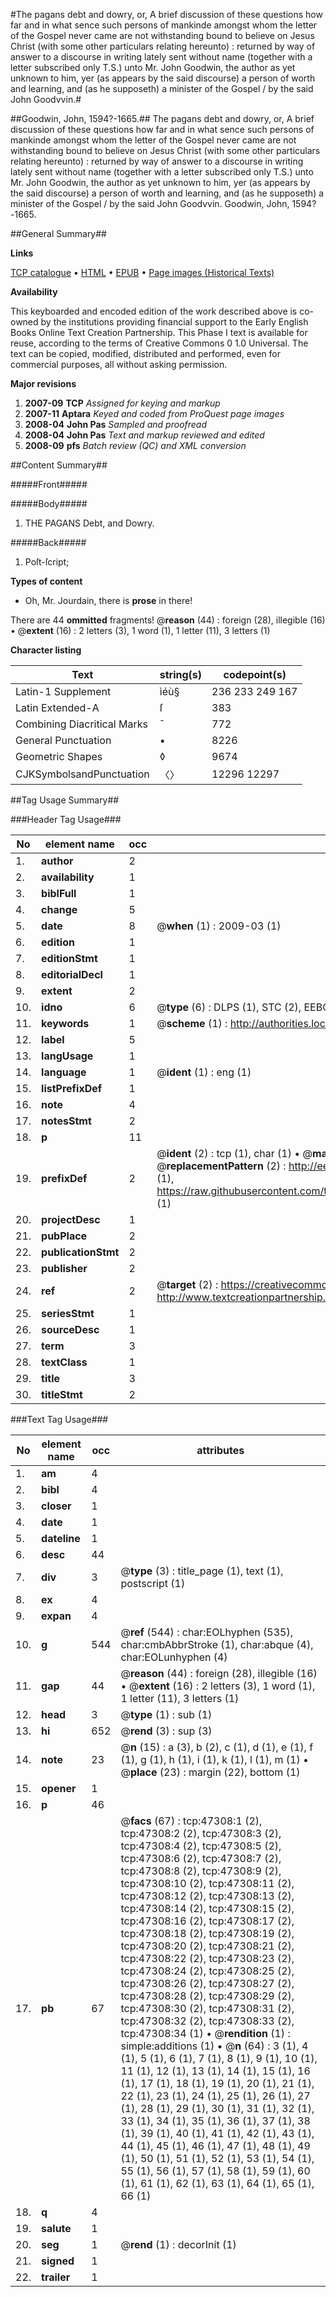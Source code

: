 #The pagans debt and dowry, or, A brief discussion of these questions how far and in what sence such persons of mankinde amongst whom the letter of the Gospel never came are not withstanding bound to believe on Jesus Christ (with some other particulars relating hereunto) : returned by way of answer to a discourse in writing lately sent without name (together with a letter subscribed only T.S.) unto Mr. John Goodwin, the author as yet unknown to him, yer (as appears by the said discourse) a person of worth and learning, and (as he supposeth) a minister of the Gospel / by the said John Goodvvin.#

##Goodwin, John, 1594?-1665.##
The pagans debt and dowry, or, A brief discussion of these questions how far and in what sence such persons of mankinde amongst whom the letter of the Gospel never came are not withstanding bound to believe on Jesus Christ (with some other particulars relating hereunto) : returned by way of answer to a discourse in writing lately sent without name (together with a letter subscribed only T.S.) unto Mr. John Goodwin, the author as yet unknown to him, yer (as appears by the said discourse) a person of worth and learning, and (as he supposeth) a minister of the Gospel / by the said John Goodvvin.
Goodwin, John, 1594?-1665.

##General Summary##

**Links**

[TCP catalogue](http://www.ota.ox.ac.uk/tcp/)  • 
[HTML](http://tei.it.ox.ac.uk/tcp/Texts-HTML/free/A41/A41497.html)  • 
[EPUB](http://tei.it.ox.ac.uk/tcp/Texts-EPUB/free/A41/A41497.epub) • 
[Page images (Historical Texts)](https://data.historicaltexts.jisc.ac.uk/view?pubId=eebo-11294034e&pageId=eebo-11294034e-47308-1)

**Availability**

This keyboarded and encoded edition of the
	       work described above is co-owned by the institutions
	       providing financial support to the Early English Books
	       Online Text Creation Partnership. This Phase I text is
	       available for reuse, according to the terms of Creative
	       Commons 0 1.0 Universal. The text can be copied,
	       modified, distributed and performed, even for
	       commercial purposes, all without asking permission.

**Major revisions**

1. __2007-09__ __TCP__ *Assigned for keying and markup*
1. __2007-11__ __Aptara__ *Keyed and coded from ProQuest page images*
1. __2008-04__ __John Pas__ *Sampled and proofread*
1. __2008-04__ __John Pas__ *Text and markup reviewed and edited*
1. __2008-09__ __pfs__ *Batch review (QC) and XML conversion*

##Content Summary##

#####Front#####

#####Body#####

1. THE
PAGANS
Debt, and Dowry.

#####Back#####

1. Poſt-ſcript;

**Types of content**

  * Oh, Mr. Jourdain, there is **prose** in there!

There are 44 **ommitted** fragments! 
 @__reason__ (44) : foreign (28), illegible (16)  •  @__extent__ (16) : 2 letters (3), 1 word (1), 1 letter (11), 3 letters (1)

**Character listing**


|Text|string(s)|codepoint(s)|
|---|---|---|
|Latin-1 Supplement|ìéù§|236 233 249 167|
|Latin Extended-A|ſ|383|
|Combining             Diacritical Marks|̄|772|
|General Punctuation|•|8226|
|Geometric Shapes|◊|9674|
|CJKSymbolsandPunctuation|〈〉|12296 12297|

##Tag Usage Summary##

###Header Tag Usage###

|No|element name|occ|attributes|
|---|---|---|---|
|1.|__author__|2||
|2.|__availability__|1||
|3.|__biblFull__|1||
|4.|__change__|5||
|5.|__date__|8| @__when__ (1) : 2009-03 (1)|
|6.|__edition__|1||
|7.|__editionStmt__|1||
|8.|__editorialDecl__|1||
|9.|__extent__|2||
|10.|__idno__|6| @__type__ (6) : DLPS (1), STC (2), EEBO-CITATION (1), OCLC (1), VID (1)|
|11.|__keywords__|1| @__scheme__ (1) : http://authorities.loc.gov/ (1)|
|12.|__label__|5||
|13.|__langUsage__|1||
|14.|__language__|1| @__ident__ (1) : eng (1)|
|15.|__listPrefixDef__|1||
|16.|__note__|4||
|17.|__notesStmt__|2||
|18.|__p__|11||
|19.|__prefixDef__|2| @__ident__ (2) : tcp (1), char (1)  •  @__matchPattern__ (2) : ([0-9\-]+):([0-9IVX]+) (1), (.+) (1)  •  @__replacementPattern__ (2) : http://eebo.chadwyck.com/downloadtiff?vid=$1&page=$2 (1), https://raw.githubusercontent.com/textcreationpartnership/Texts/master/tcpchars.xml#$1 (1)|
|20.|__projectDesc__|1||
|21.|__pubPlace__|2||
|22.|__publicationStmt__|2||
|23.|__publisher__|2||
|24.|__ref__|2| @__target__ (2) : https://creativecommons.org/publicdomain/zero/1.0/ (1), http://www.textcreationpartnership.org/docs/. (1)|
|25.|__seriesStmt__|1||
|26.|__sourceDesc__|1||
|27.|__term__|3||
|28.|__textClass__|1||
|29.|__title__|3||
|30.|__titleStmt__|2||


###Text Tag Usage###

|No|element name|occ|attributes|
|---|---|---|---|
|1.|__am__|4||
|2.|__bibl__|4||
|3.|__closer__|1||
|4.|__date__|1||
|5.|__dateline__|1||
|6.|__desc__|44||
|7.|__div__|3| @__type__ (3) : title_page (1), text (1), postscript (1)|
|8.|__ex__|4||
|9.|__expan__|4||
|10.|__g__|544| @__ref__ (544) : char:EOLhyphen (535), char:cmbAbbrStroke (1), char:abque (4), char:EOLunhyphen (4)|
|11.|__gap__|44| @__reason__ (44) : foreign (28), illegible (16)  •  @__extent__ (16) : 2 letters (3), 1 word (1), 1 letter (11), 3 letters (1)|
|12.|__head__|3| @__type__ (1) : sub (1)|
|13.|__hi__|652| @__rend__ (3) : sup (3)|
|14.|__note__|23| @__n__ (15) : a (3), b (2), c (1), d (1), e (1), f (1), g (1), h (1), i (1), k (1), l (1), m (1)  •  @__place__ (23) : margin (22), bottom (1)|
|15.|__opener__|1||
|16.|__p__|46||
|17.|__pb__|67| @__facs__ (67) : tcp:47308:1 (2), tcp:47308:2 (2), tcp:47308:3 (2), tcp:47308:4 (2), tcp:47308:5 (2), tcp:47308:6 (2), tcp:47308:7 (2), tcp:47308:8 (2), tcp:47308:9 (2), tcp:47308:10 (2), tcp:47308:11 (2), tcp:47308:12 (2), tcp:47308:13 (2), tcp:47308:14 (2), tcp:47308:15 (2), tcp:47308:16 (2), tcp:47308:17 (2), tcp:47308:18 (2), tcp:47308:19 (2), tcp:47308:20 (2), tcp:47308:21 (2), tcp:47308:22 (2), tcp:47308:23 (2), tcp:47308:24 (2), tcp:47308:25 (2), tcp:47308:26 (2), tcp:47308:27 (2), tcp:47308:28 (2), tcp:47308:29 (2), tcp:47308:30 (2), tcp:47308:31 (2), tcp:47308:32 (2), tcp:47308:33 (2), tcp:47308:34 (1)  •  @__rendition__ (1) : simple:additions (1)  •  @__n__ (64) : 3 (1), 4 (1), 5 (1), 6 (1), 7 (1), 8 (1), 9 (1), 10 (1), 11 (1), 12 (1), 13 (1), 14 (1), 15 (1), 16 (1), 17 (1), 18 (1), 19 (1), 20 (1), 21 (1), 22 (1), 23 (1), 24 (1), 25 (1), 26 (1), 27 (1), 28 (1), 29 (1), 30 (1), 31 (1), 32 (1), 33 (1), 34 (1), 35 (1), 36 (1), 37 (1), 38 (1), 39 (1), 40 (1), 41 (1), 42 (1), 43 (1), 44 (1), 45 (1), 46 (1), 47 (1), 48 (1), 49 (1), 50 (1), 51 (1), 52 (1), 53 (1), 54 (1), 55 (1), 56 (1), 57 (1), 58 (1), 59 (1), 60 (1), 61 (1), 62 (1), 63 (1), 64 (1), 65 (1), 66 (1)|
|18.|__q__|4||
|19.|__salute__|1||
|20.|__seg__|1| @__rend__ (1) : decorInit (1)|
|21.|__signed__|1||
|22.|__trailer__|1||
